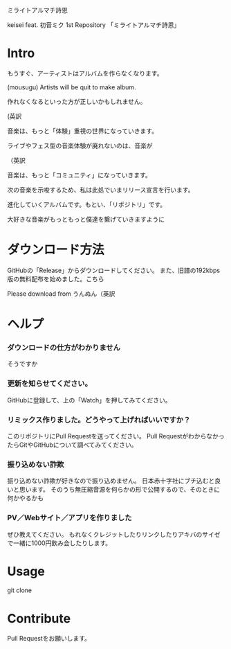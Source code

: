 ミライトアルマチ詩恩

keisei feat. 初音ミク 1st Repository
「ミライトアルマチ詩恩」

# Intro

もうすぐ、アーティストはアルバムを作らなくなります。

(mousugu) Artists will be quit to make album.

作れなくなるといった方が正しいかもしれません。

(英訳

 音楽は、もっと「体験」重視の世界になっていきます。

 ライブやフェス型の音楽体験が廃れないのは、音楽が

 （英訳

 音楽は、もっと「コミュニティ」になっていきます。

 次の音楽を示唆するため、私は此処でいまリリース宣言を行います。

 進化していくアルバムです。もとい、「リポジトリ」です。

 大好きな音楽がもっともっと僕達を繋げていきますように

# ダウンロード方法

 GitHubの「Release」からダウンロードしてください。
 また、旧譜の192kbps版の無料配布を始めました。こちら

Please download from うんぬん（英訳

# ヘルプ

### ダウンロードの仕方がわかりません

そうですか

### 更新を知らせてください。

GitHubに登録して、上の「Watch」を押してみてください。

### リミックス作りました。どうやって上げればいいですか？

このリポジトリにPull Requestを送ってください。
Pull RequestがわからなかったらGitやGitHubについて調べてみてください。

### 振り込めない詐欺

振り込めない詐欺が好きなので振り込めません。
日本赤十字社にブチ込むと良いと思います。
そのうち無圧縮音源を何らかの形で公開するので、そのときに何かやるかも

### PV／Webサイト／アプリを作りました

ぜひ教えてください。
もれなくクレジットしたりリンクしたりアキバのサイゼで一緒に1000円飲み会したりします。

# Usage

git clone


# Contribute

Pull Requestをお願いします。

